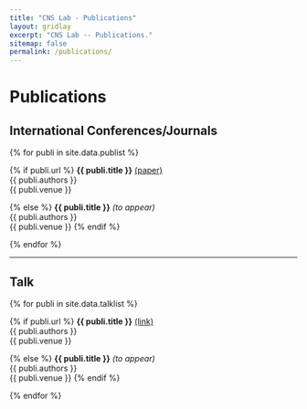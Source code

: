 ```yaml
---
title: "CNS Lab - Publications"
layout: gridlay
excerpt: "CNS Lab -- Publications."
sitemap: false
permalink: /publications/
---
```


# Publications

## International Conferences/Journals

{% for publi in site.data.publist %}

  {% if publi.url %}
  <b>{{ publi.title }}</b> <a href="{{ site.url }}{{ publi.url }}">(paper)</a><br />
  {{ publi.authors }} <br />{{ publi.venue }}

  {% else %}
  <b>{{ publi.title }}</b> <em>(to appear)</em> <br />
  {{ publi.authors }} <br />{{ publi.venue }}
  {% endif %}

{% endfor %}

-----------------

## Talk

{% for publi in site.data.talklist %}

  {% if publi.url %}
  <b>{{ publi.title }}</b> <a href="{{ publi.url }}">(link)</a><br />
  {{ publi.authors }} <br />{{ publi.venue }}

  {% else %}
  <b>{{ publi.title }}</b> <em>(to appear)</em> <br />
  {{ publi.authors }} <br />{{ publi.venue }}
  {% endif %}

{% endfor %}
